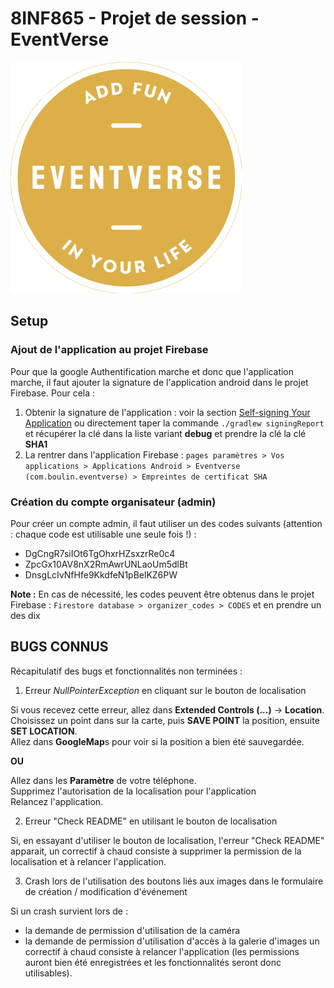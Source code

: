# 8INF865 - Projet de session - EventVerse

![Eventverse logo](/app/src/main/res/drawable/logo.png)
## Setup

### Ajout de l'application au projet Firebase

Pour que la google Authentification marche et donc que l'application marche, il faut ajouter la signature de l'application android dans le projet Firebase. Pour cela :

 1. Obtenir la signature de l'application : voir la section [Self-signing Your Application](https://developers.google.com/android/guides/client-auth#self-signing_your_application) ou directement taper la commande  `./gradlew signingReport` et récupérer la clé dans la liste variant **debug** et prendre la clé la clé **SHA1** 
 2. La rentrer dans l'application Firebase : `pages paramètres > Vos applications > Applications Android > Eventverse (com.boulin.eventverse) > Empreintes de certificat SHA`

### Création du compte organisateur (admin)

Pour créer un compte admin, il faut utiliser un des codes suivants (attention : chaque code est utilisable une seule fois !) :

 - DgCngR7siIOt6TgOhxrHZsxzrRe0c4
 - ZpcGx10AV8nX2RmAwrUNLaoUm5dlBt
 - DnsgLcIvNfHfe9KkdfeN1pBelKZ6PW

**Note :** En cas de nécessité, les codes peuvent être obtenus dans le projet Firebase : `Firestore database > organizer_codes > CODES` et en prendre un des dix

## BUGS CONNUS

Récapitulatif des bugs et fonctionnalités non terminées :

1. Erreur *NullPointerException* en cliquant sur le bouton de localisation

Si vous recevez cette erreur, allez dans **Extended Controls (...)** -> **Location**. <br>
Choisissez un point dans sur la carte, puis **SAVE POINT** la position, ensuite **SET LOCATION**.<br>
Allez dans **GoogleMap**s pour voir si la position a bien été sauvegardée.

**OU**

Allez dans les **Paramètre** de votre téléphone. <br>
Supprimez l'autorisation de la localisation pour l'application <br>
Relancez l'application.

2. Erreur "Check README" en utilisant le bouton de localisation

Si, en essayant d'utiliser le bouton de localisation, l'erreur "Check README" apparait, un correctif à chaud consiste à supprimer la permission de la localisation et à relancer l'application.

3. Crash lors de l'utilisation des boutons liés aux images dans le formulaire de création / modification d'événement

Si un crash survient lors de :
 - la demande de permission d'utilisation de la caméra
 - la demande de permission d'utilisation d'accès à la galerie d'images
un correctif à chaud consiste à relancer l'application (les permissions auront bien été enregistrées et les fonctionnalités seront donc utilisables).
